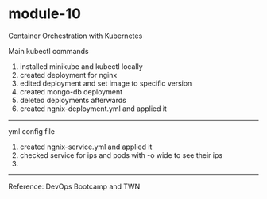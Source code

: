 # module-10
Container Orchestration with Kubernetes


Main kubectl commands

1. installed minikube and kubectl locally
2. created deployment for nginx
3. edited deployment and set image to specific version
4. created mongo-db deployment
5. deleted deployments afterwards
6. created ngnix-deployment.yml and applied it

--------------------------------------------------

yml config file
1. created ngnix-service.yml and applied it
2. checked service for ips and pods with -o wide to see their ips
3. 


--------------------------------------------------

Reference: DevOps Bootcamp and TWN